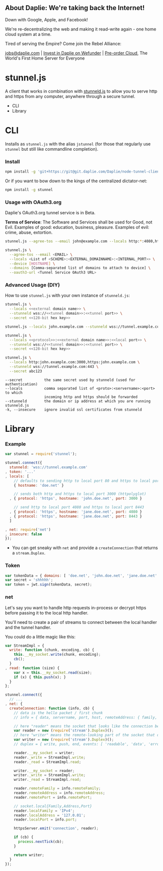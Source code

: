 <!-- BANNER_TPL_BEGIN -->

About Daplie: We're taking back the Internet!
--------------

Down with Google, Apple, and Facebook!

We're re-decentralizing the web and making it read-write again - one home cloud system at a time.

Tired of serving the Empire? Come join the Rebel Alliance:

<a href="mailto:jobs@daplie.com">jobs@daplie.com</a> | [Invest in Daplie on Wefunder](https://daplie.com/invest/) | [Pre-order Cloud](https://daplie.com/preorder/), The World's First Home Server for Everyone

<!-- BANNER_TPL_END -->

# stunnel.js

A client that works in combination with [stunneld.js](https://github.com/Daplie/node-tunnel-server)
to allow you to serve http and https from any computer, anywhere through a secure tunnel.

* CLI
* Library

CLI
===

Installs as `stunnel.js` with the alias `jstunnel`
(for those that regularly use `stunnel` but still like commandline completion).

### Install

```bash
npm install -g 'git+https://git@git.daplie.com/Daplie/node-tunnel-client.git#v1'
```

Or if you want to bow down to the kings of the centralized dictator-net:

```bash
npm install -g stunnel
```

### Usage with OAuth3.org

Daplie's OAuth3.org tunnel service is in Beta.

**Terms of Service**: The Software and Services shall be used for Good, not Evil.
Examples of good: education, business, pleasure. Examples of evil: crime, abuse, extortion.

```bash
stunnel.js --agree-tos --email john@example.com --locals http:*:4080,https:*:8443 --device
```

```bash
stunnel.js \
  --agree-tos --email <EMAIL> \
  --locals <List of <SCHEME>:<EXTERNAL_DOMAINNAME>:<INTERNAL_PORT>> \
  --device [HOSTNAME] \
  --domains [Comma-separated list of domains to attach to device] \
  --oauth3-url <Tunnel Service OAuth3 URL>
```

### Advanced Usage (DIY)

How to use `stunnel.js` with your own instance of `stunneld.js`:

```bash
stunnel.js \
  --locals <<external domain name>> \
  --stunneld wss://<<tunnel domain>>:<<tunnel port>> \
  --secret <<128-bit hex key>>
```

```bash
stunnel.js --locals john.example.com --stunneld wss://tunnel.example.com:443 --secret abc123
```

```bash
stunnel.js \
  --locals <<protocol>>:<<external domain name>>:<<local port>> \
  --stunneld wss://<<tunnel domain>>:<<tunnel port>> \
  --secret <<128-bit hex key>>
```

```bash
stunnel.js \
  --locals http:john.example.com:3000,https:john.example.com \
  --stunneld wss://tunnel.example.com:443 \
  --secret abc123
```

```
--secret          the same secret used by stunneld (used for authentication)
--locals          comma separated list of <proto>:<servername>:<port> to which
                  incoming http and https should be forwarded
--stunneld        the domain or ip address at which you are running stunneld.js
-k, --insecure    ignore invalid ssl certificates from stunneld
```

Library
=======

### Example

```javascript
var stunnel = require('stunnel');

stunnel.connect({
  stunneld: 'wss://tunnel.example.com'
, token: '...'
, locals: [
    // defaults to sending http to local port 80 and https to local port 443
    { hostname: 'doe.net' }

    // sends both http and https to local port 3000 (httpolyglot)
  , { protocol: 'https', hostname: 'john.doe.net', port: 3000 }

    // send http to local port 4080 and https to local port 8443
  , { protocol: 'https', hostname: 'jane.doe.net', port: 4080 }
  , { protocol: 'https', hostname: 'jane.doe.net', port: 8443 }
  ]

, net: require('net')
, insecure: false
});
```

* You can get sneaky with `net` and provide a `createConnection` that returns a `stream.Duplex`.

### Token

```javascript
var tokenData = { domains: [ 'doe.net', 'john.doe.net', 'jane.doe.net' ] }
var secret = 'shhhhh';
var token = jwt.sign(tokenData, secret);
```

### net

Let's say you want to handle http requests in-process
or decrypt https before passing it to the local http handler.

You'll need to create a pair of streams to connect between the
local handler and the tunnel handler.

You could do a little magic like this:

```js
var StreamImpl = {
  write: function (chunk, encoding, cb) {
    this.__my_socket.write(chunk, encoding);
    cb();
  }
, read: function (size) {
    var x = this.__my_socket.read(size);
    if (x) { this.push(x); }
  }
};

stunnel.connect({
  // ...
, net: {
  createConnection: function (info, cb) {
    // data is the hello packet / first chunk
    // info = { data, servername, port, host, remoteAddress: { family, address, port } }

    // here "reader" means the socket that looks like the connection being accepted
    var reader = new (require('stream').Duplex)();
    // here "writer" means the remote-looking part of the socket that driving the connection
    var writer = new (require('stream').Duplex)();
    // duplex = { write, push, end, events: [ 'readable', 'data', 'error', 'end' ] };

    reader.__my_socket = writer;
    reader._write = StreamImpl.write;
    reader._read = StreamImpl.read;

    writer.__my_socket = reader;
    writer._write = StreamImpl.write;
    writer._read = StreamImpl.read;

    reader.remoteFamily = info.remoteFamily;
    reader.remoteAddress = info.remoteAddress;
    reader.remotePort = info.remotePort;

    // socket.local{Family,Address,Port}
    reader.localFamily = 'IPv4';
    reader.localAddress = '127.0.01';
    reader.localPort = info.port;

    httpsServer.emit('connection', reader);

    if (cb) {
      process.nextTick(cb);
    }

    return writer;
  }
});
```
